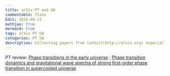 ```yaml
---
title: arXiv-PT and GW
commentable: flase
Edit: 2021-09-12
mathjax: true
mermaid: true
tags: arXiv PT GW 
categories: PT GW
description: Collecting papers from [arXiv](http://arxiv.org) especially about [[hep-ph]](https://arxiv.org/list/hep-ph/recent) & [[astro-ph.CO]](https://arxiv.org/list/astro-ph.CO/recent). 
---
```

PT review: 
[Phase transitions in the early universe](https://arxiv.org/pdf/2008.09136.pdf) ;
[Phase transition dynamics and gravitational wave spectra of strong first-order phase transition in supercooled universe](https://arxiv.org/pdf/2003.08892.pdf)

